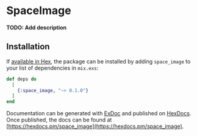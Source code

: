 # SpaceImage

**TODO: Add description**

## Installation

If [available in Hex](https://hex.pm/docs/publish), the package can be installed
by adding `space_image` to your list of dependencies in `mix.exs`:

```elixir
def deps do
  [
    {:space_image, "~> 0.1.0"}
  ]
end
```

Documentation can be generated with [ExDoc](https://github.com/elixir-lang/ex_doc)
and published on [HexDocs](https://hexdocs.pm). Once published, the docs can
be found at [https://hexdocs.pm/space_image](https://hexdocs.pm/space_image).

